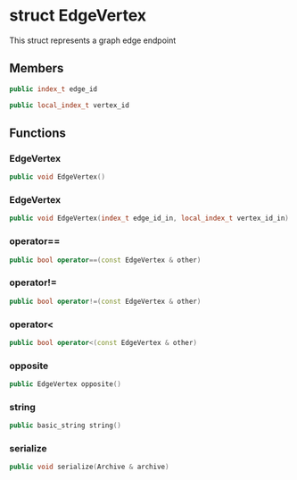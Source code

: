 # struct EdgeVertex


 This struct represents a graph edge endpoint



## Members

```cpp
public index_t edge_id

```

```cpp
public local_index_t vertex_id

```



## Functions

### EdgeVertex

```cpp
public void EdgeVertex()
```


### EdgeVertex

```cpp
public void EdgeVertex(index_t edge_id_in, local_index_t vertex_id_in)
```


### operator==

```cpp
public bool operator==(const EdgeVertex & other)
```


### operator!=

```cpp
public bool operator!=(const EdgeVertex & other)
```


### operator<

```cpp
public bool operator<(const EdgeVertex & other)
```


### opposite

```cpp
public EdgeVertex opposite()
```


### string

```cpp
public basic_string string()
```


### serialize

```cpp
public void serialize(Archive & archive)
```





